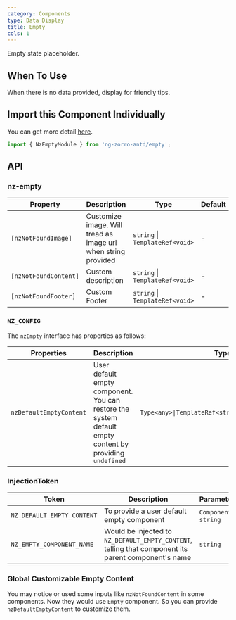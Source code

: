 ```yaml
---
category: Components
type: Data Display
title: Empty
cols: 1
---
```


Empty state placeholder.

## When To Use

When there is no data provided, display for friendly tips.

## Import this Component Individually

You can get more detail [here](/docs/getting-started/en#import-a-component-individually).

```ts
import { NzEmptyModule } from 'ng-zorro-antd/empty';
```

## API

### nz-empty

| Property | Description | Type | Default |
| -------- | ----------- | ---- | ------- |
| `[nzNotFoundImage]` | Customize image. Will tread as image url when string provided | `string`  \|  `TemplateRef<void>` | - |
| `[nzNotFoundContent]` | Custom description | `string`  \|  `TemplateRef<void>` | - |
| `[nzNotFoundFooter]` | Custom Footer | `string`  \|  `TemplateRef<void>` | - |

### `NZ_CONFIG`

The `nzEmpty` interface has properties as follows:

| Properties | Description | Type |
| ----- | --- | ---- |
| `nzDefaultEmptyContent` | User default empty component. You can restore the system default empty content by providing `undefined` | `Type<any>\|TemplateRef<string>\|string\|undefined` |

### InjectionToken

| Token | Description | Parameters |
| ----- | --- | ---- |
| `NZ_DEFAULT_EMPTY_CONTENT` | To provide a user default empty component | `Component`  \|  `string` |
| `NZ_EMPTY_COMPONENT_NAME` | Would be injected to `NZ_DEFAULT_EMPTY_CONTENT`, telling that component its parent component's name | `string` |

### Global Customizable Empty Content

You may notice or used some inputs like `nzNotFoundContent` in some components. Now they would use `Empty` component. So you can provide `nzDefaultEmptyContent` to customize them.

